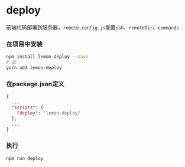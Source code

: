 # deploy
前端代码部署到服务器，`remote.config.js`配置`ssh`、`remoteDir`、`commands`

### 在项目中安装
```bash
npm install lemon-deploy --save
# 或
yarn add lemon-deploy
```

### 在package.json定义
```json
{
  ...
  "scripts": {
    "deploy": "lemon-deploy"
  },
  ...
}
```

### 执行
```bash
npm run deploy
```
